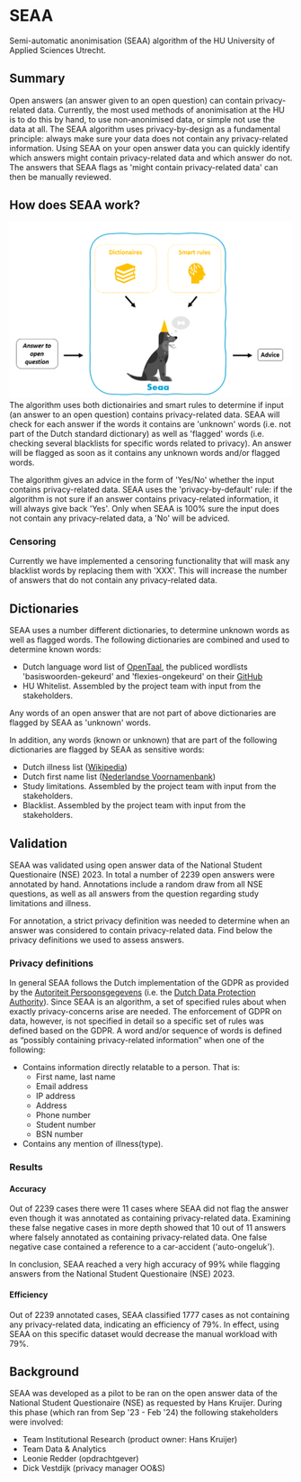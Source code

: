 # SEAA

Semi-automatic anonimisation (SEAA) algorithm of the HU University of Applied Sciences Utrecht.

## Summary
Open answers (an answer given to an open question) can contain privacy-related data. Currently, the most used methods of anonimisation at the HU is to do this by hand, to use non-anonimised data, or simple not use the data at all. The SEAA algorithm uses privacy-by-design as a fundamental principle: always make sure your data does not contain any privacy-related information. Using SEAA on your open answer data you can quickly identify which answers might contain privacy-related data and which answer do not. The answers that SEAA flags as 'might contain privacy-related data' can then be manually reviewed.  

## How does SEAA work?

![How SEAA works](image.png)
The algorithm uses both dictionairies and smart rules to determine if input (an answer to an open question) contains privacy-related data. SEAA will check for each answer if the words it contains are 'unknown' words (i.e. not part of the Dutch standard dictionary) as well as 'flagged' words (i.e. checking several blacklists for specific words related to privacy). An answer will be flagged as soon as it contains any unknown words and/or flagged words. 

The algorithm gives an advice in the form of 'Yes/No' whether the input contains privacy-related data. SEAA uses the 'privacy-by-default' rule: if the algorithm is not sure if an answer contains privacy-related information, it will always give back 'Yes'. Only when SEAA is 100% sure the input does not contain any privacy-related data, a 'No' will be adviced.

### Censoring
Currently we have implemented a censoring functionality that will mask any blacklist words by replacing them with 'XXX'. This will increase the number of answers that do not contain any privacy-related data. 

## Dictionaries

SEAA uses a number different dictionaries, to determine unknown words as well as flagged words. The following dictionaries are combined and used to determine known words:

- Dutch language word list of [OpenTaal](https://www.opentaal.org/), the publiced wordlists 'basiswoorden-gekeurd' and 'flexies-ongekeurd' on their [GitHub](https://github.com/OpenTaal/opentaal-wordlist)
- HU Whitelist. Assembled by the project team with input from the stakeholders. 

Any words of an open answer that are not part of above dictionaries are flagged by SEAA as 'unknown' words. 

In addition, any words (known or unknown) that are part of the following dictionaries are flagged by SEAA as sensitive words:

- Dutch illness list ([Wikipedia](https://nl.wikipedia.org/wiki/Lijst_van_aandoeningen))
- Dutch first name list ([Nederlandse Voornamenbank](https://nvb.meertens.knaw.nl/veelgesteldevragen))
- Study limitations. Assembled by the project team with input from the stakeholders. 
- Blacklist. Assembled by the project team with input from the stakeholders. 


## Validation

SEAA was validated using open answer data of the National Student Questionaire (NSE) 2023. In total a number of 2239 open answers were annotated by hand. Annotations include a random draw from all NSE questions, as well as all answers from the question regarding study limitations and illness. 

For annotation, a strict privacy definition was needed to determine when an answer was considered to contain privacy-related data. Find below the privacy definitions we used to assess answers. 

### Privacy definitions

In general SEAA follows the Dutch implementation of the GDPR as provided by the [Autoriteit Persoonsgegevens](https://www.autoriteitpersoonsgegevens.nl/) (i.e. the [Dutch Data Protection Authority](https://www.autoriteitpersoonsgegevens.nl/en/about-the-dutch-dpa/tasks-and-powers-of-the-dutch-dpa)). Since SEAA is an algorithm, a set of specified rules about when exactly privacy-concerns arise are needed. The enforcement of GDPR on data, however, is not specified in detail so a specific set of rules was defined based on the GDPR.
A word and/or sequence of words is defined as “possibly containing privacy-related information” when one of the following:

- Contains information directly relatable to a person. That is:
  - First name, last name
  - Email address
  - IP address
  - Address
  - Phone number
  - Student number
  - BSN number
- Contains any mention of illness(type).

### Results
#### Accuracy
Out of 2239 cases there were 11 cases where SEAA did not flag the answer even though it was annotated as containing privacy-related data. Examining these false negative cases in more depth showed that 10 out of 11 answers where falsely annotated as containing privacy-related data. One false negative case contained a reference to a car-accident ('auto-ongeluk').

In conclusion, SEAA reached a very high accuracy of 99% while flagging answers from the National Student Questionaire (NSE) 2023. 

#### Efficiency
Out of 2239 annotated cases, SEAA classified 1777 cases as not containing any privacy-related data, indicating an efficiency of 79%. In effect, using SEAA on this specific dataset would decrease the manual workload with 79%.  

## Background
SEAA was developed as a pilot to be ran on the open answer data of the National Student Questionaire (NSE) as requested by Hans Kruijer. During this phase (which ran from Sep '23 - Feb '24) the following stakeholders were involved:

- Team Institutional Research (product owner: Hans Kruijer)
- Team Data & Analytics
- Leonie Redder (opdrachtgever)
- Dick Vestdijk (privacy manager OO&S)
